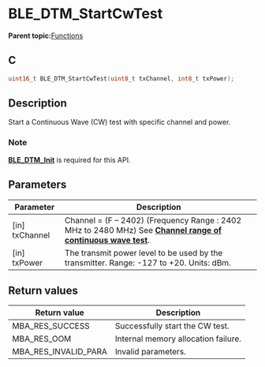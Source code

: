 # BLE\_DTM\_StartCwTest

**Parent topic:**[Functions](GUID-965015D2-EDE8-4792-85DF-17B7B0E47E36.md)

## C

```c
uint16_t BLE_DTM_StartCwTest(uint8_t txChannel, int8_t txPower);
```

## Description

Start a Continuous Wave \(CW\) test with specific channel and power.

### Note

**[BLE\_DTM\_Init](GUID-21714A75-A3D2-41AE-AF6B-7AB79CE96BAE.md)** is required for this API.

## Parameters

|Parameter|Description|
|---------|-----------|
|\[in\] txChannel|Channel = \(F – 2402\) \(Frequency Range : 2402 MHz to 2480 MHz\) See **[Channel range of continuous wave test](GUID-232551B8-4CB8-42F0-86EF-517265EABD34.md)**.|
|\[in\] txPower|The transmit power level to be used by the transmitter. Range: -127 to +20. Units: dBm.|

## Return values

|Return value|Description|
|------------|-----------|
|MBA\_RES\_SUCCESS|Successfully start the CW test.|
|MBA\_RES\_OOM|Internal memory allocation failure.|
|MBA\_RES\_INVALID\_PARA|Invalid parameters.|

